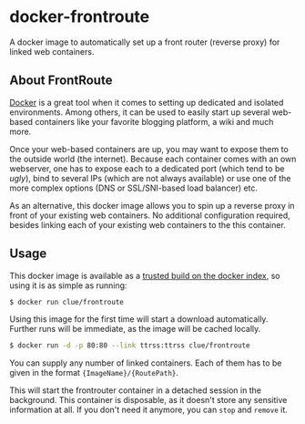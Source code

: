 # docker-frontroute

A docker image to automatically set up a front router (reverse proxy) for linked web containers.

## About FrontRoute

[Docker](https://www.docker.io) is a great tool when it comes to setting up dedicated and isolated environments.
Among others, it can be used to easily start up several web-based containers like your favorite blogging platform,
a wiki and much more.

Once your web-based containers are up, you may want to expose them to the outside world (the internet).
Because each container comes with an own webserver, one has to expose each to a dedicated port (which tend to be *ugly*),
bind to several IPs (which are not always available) or use one of the more complex options (DNS or SSL/SNI-based load balancer) etc.

As an alternative, this docker image allows you to spin up a reverse proxy in front of your existing web containers.
No additional configuration required, besides linking each of your existing web containers to the this container.

## Usage

This docker image is available as a [trusted build on the docker index](https://index.docker.io/u/clue/frontroute/),
so using it is as simple as running:

```bash
$ docker run clue/frontroute
```

Using this image for the first time will start a download automatically.
Further runs will be immediate, as the image will be cached locally.

```bash
$ docker run -d -p 80:80 --link ttrss:ttrss clue/frontroute
```

You can supply any number of linked containers. Each of them has to be given in the format `{ImageName}/{RoutePath}`.

This will start the frontrouter container in a detached session in the background.
This container is disposable, as it doesn't store any sensitive information at all.
If you don't need it anymore, you can `stop` and `remove` it.
